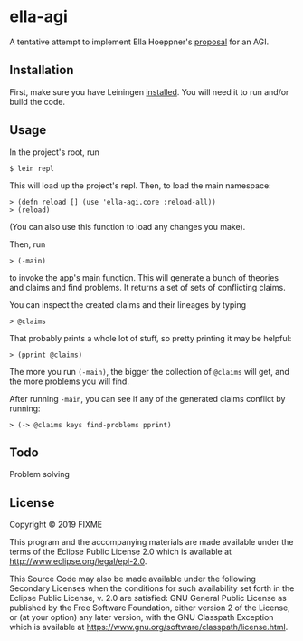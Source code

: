 # ella-agi

A tentative attempt to implement Ella Hoeppner's [proposal](https://docs.google.com/document/d/1s2HT3UNAr9PaddbmHy7n2_BXp6bouWHcRMLcpyWFbuA/edit) for an AGI.

## Installation

First, make sure you have Leiningen [installed](https://leiningen.org/#install). You will need it to run and/or build the code.

## Usage

In the project's root, run

    $ lein repl

This will load up the project's repl. Then, to load the main namespace:

    > (defn reload [] (use 'ella-agi.core :reload-all))
    > (reload)

(You can also use this function to load any changes you make).

Then, run

    > (-main)

to invoke the app's main function. This will generate a bunch of theories and claims and find problems. It returns a set of sets of conflicting claims.

You can inspect the created claims and their lineages by typing

    > @claims

That probably prints a whole lot of stuff, so pretty printing it may be helpful:

    > (pprint @claims)

The more you run `(-main)`, the bigger the collection of `@claims` will get, and the more problems you will find.

After running `-main`, you can see if any of the generated claims conflict by running:

    > (-> @claims keys find-problems pprint)

## Todo

Problem solving

## License

Copyright © 2019 FIXME

This program and the accompanying materials are made available under the
terms of the Eclipse Public License 2.0 which is available at
http://www.eclipse.org/legal/epl-2.0.

This Source Code may also be made available under the following Secondary
Licenses when the conditions for such availability set forth in the Eclipse
Public License, v. 2.0 are satisfied: GNU General Public License as published by
the Free Software Foundation, either version 2 of the License, or (at your
option) any later version, with the GNU Classpath Exception which is available
at https://www.gnu.org/software/classpath/license.html.
